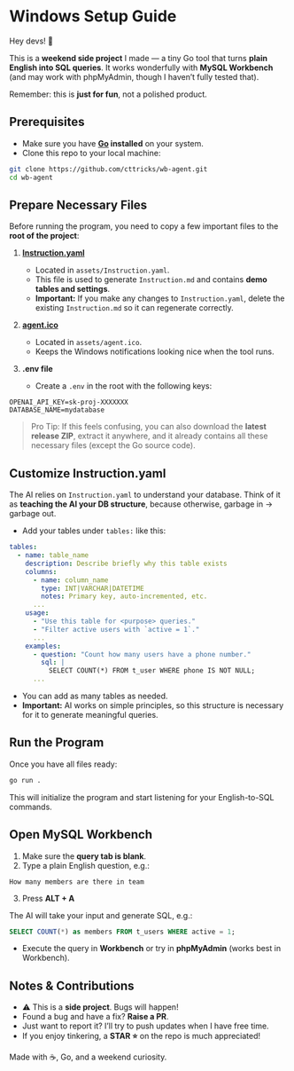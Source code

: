 # Windows Setup Guide

Hey devs! 👋

This is a **weekend side project** I made — a tiny Go tool that turns **plain English into SQL queries**. It works wonderfully with **MySQL Workbench** (and may work with phpMyAdmin, though I haven’t fully tested that).

Remember: this is **just for fun**, not a polished product.

## Prerequisites

* Make sure you have **[Go](https://golang.org/dl/) installed** on your system.
* Clone this repo to your local machine:

```bash
git clone https://github.com/cttricks/wb-agent.git
cd wb-agent
```

## Prepare Necessary Files

Before running the program, you need to copy a few important files to the **root of the project**:

1. [**Instruction.yaml**](/assets/Instruction.yaml)

   * Located in `assets/Instruction.yaml`.
   * This file is used to generate `Instruction.md` and contains **demo tables and settings**.
   * **Important:** If you make any changes to `Instruction.yaml`, delete the existing `Instruction.md` so it can regenerate correctly.

2. [**agent.ico**](/assets/agent.ico)

   * Located in `assets/agent.ico`.
   * Keeps the Windows notifications looking nice when the tool runs.

3. **.env file**

   * Create a `.env` in the root with the following keys:

```env
OPENAI_API_KEY=sk-proj-XXXXXXX
DATABASE_NAME=mydatabase
```

> Pro Tip: If this feels confusing, you can also download the **latest release ZIP**, extract it anywhere, and it already contains all these necessary files (except the Go source code).



## Customize Instruction.yaml

The AI relies on `Instruction.yaml` to understand your database. Think of it as **teaching the AI your DB structure**, because otherwise, garbage in → garbage out.

* Add your tables under `tables:` like this:

```yaml
tables:
  - name: table_name
    description: Describe briefly why this table exists
    columns:
      - name: column_name
        type: INT|VARCHAR|DATETIME
        notes: Primary key, auto-incremented, etc.
      ...
    usage:
      - "Use this table for <purpose> queries."
      - "Filter active users with `active = 1`."
      ...
    examples:
      - question: "Count how many users have a phone number."
        sql: |
          SELECT COUNT(*) FROM t_user WHERE phone IS NOT NULL;
      ...
```

* You can add as many tables as needed.
* **Important:** AI works on simple principles, so this structure is necessary for it to generate meaningful queries.



## Run the Program

Once you have all files ready:

```bash
go run .
```

This will initialize the program and start listening for your English-to-SQL commands.

## Open MySQL Workbench

1. Make sure the **query tab is blank**.
2. Type a plain English question, e.g.:

```
How many members are there in team
```

3. Press **ALT + A**

The AI will take your input and generate SQL, e.g.:

```sql
SELECT COUNT(*) as members FROM t_users WHERE active = 1;
```

* Execute the query in **Workbench** or try in **phpMyAdmin** (works best in Workbench).

## Notes & Contributions

* ⚠️ This is a **side project**. Bugs will happen!
* Found a bug and have a fix? **Raise a PR**.
* Just want to report it? I’ll try to push updates when I have free time.
* If you enjoy tinkering, a **STAR ⭐** on the repo is much appreciated!



Made with ☕, Go, and a weekend curiosity.